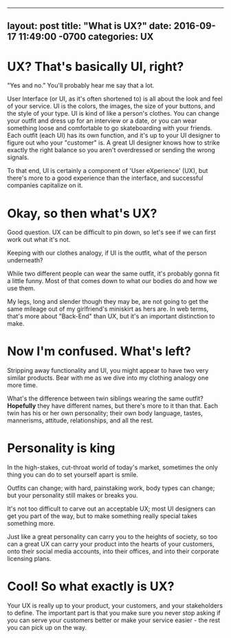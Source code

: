 
---
layout: post
title:  "What is UX?"
date:   2016-09-17 11:49:00 -0700
categories: UX
---
# UX? That's basically UI, right?

"Yes and no." You'll probably hear me say that a lot. 

User Interface (or UI, as it's often shortened to) is all about the look and feel of your service. UI is the colors, the images, the size of your buttons, and the style of your type. UI is kind of like a person's clothes. You can change your outfit and dress up for an interview or a date, or you can wear something loose and comfortable to go skateboarding with your friends. Each outfit (each UI) has its own function, and it's up to your UI designer to figure out who your "customer" is. A great UI designer knows how to strike exactly the right balance so you aren't overdressed or sending the wrong signals.

To that end, UI is certainly a component of 'User eXperience' (UX), but there's more to a good experience than the interface, and successful companies capitalize on it.

# Okay, so then what's UX?

Good question. UX can be difficult to pin down, so let's see if we can first work out what it's not.

Keeping with our clothes analogy, if UI is the outfit, what of the person underneath?

While two different people can wear the same outfit, it's probably gonna fit a little funny. Most of that comes down to what our bodies do and how we use them. 

My legs, long and slender though they may be, are not going to get the same mileage out of my girlfriend's miniskirt as hers are. In web terms, that's more about "Back-End" than UX, but it's an important distinction to make.

# Now I'm confused. What's left?

Stripping away functionality and UI, you might appear to have two very similar products. Bear with me as we dive into my clothing analogy one more time.

What's the difference between twin siblings wearing the same outfit? **Hopefully** they have different names, but there's more to it than that. Each twin has his or her own personality; their own body language, tastes, mannerisms, attitude, relationships, and all the rest.

# Personality is king

In the high-stakes, cut-throat world of today's market, sometimes the only thing you can do to set yourself apart is smile.

Outfits can change; with hard, painstaking work, body types can change; but your personality still makes or breaks you.

It's not too difficult to carve out an acceptable UX; most UI designers can get you part of the way, but to make something really special takes something more.

Just like a great personality can carry you to the heights of society, so too can a great UX can carry your product into the hearts of your customers, onto their social media accounts, into their offices, and into their corporate licensing plans.

# Cool! So what exactly is UX?

Your UX is really up to your product, your customers, and your stakeholders to define. The important part is that you make sure you never stop asking if you can serve your customers better or make your service easier - the rest you can pick up on the way.
